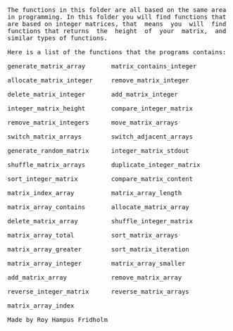 
<pre>
The functions in this folder are all based on the same area
in programming. In this folder you will find functions that
are based on integer matrices, that  means  you  will  find
functions that returns  the  height  of  your  matrix,  and
similar types of functions.

Here is a list of the functions that the programs contains:

generate_matrix_array       matrix_contains_integer

allocate_matrix_integer     remove_matrix_integer

delete_matrix_integer       add_matrix_integer

integer_matrix_height       compare_integer_matrix

remove_matrix_integers      move_matrix_arrays

switch_matrix_arrays        switch_adjacent_arrays

generate_random_matrix      integer_matrix_stdout

shuffle_matrix_arrays       duplicate_integer_matrix

sort_integer_matrix         compare_matrix_content

matrix_index_array          matrix_array_length

matrix_array_contains       allocate_matrix_array

delete_matrix_array         shuffle_integer_matrix

matrix_array_total          sort_matrix_arrays

matrix_array_greater        sort_matrix_iteration

matrix_array_integer        matrix_array_smaller

add_matrix_array            remove_matrix_array

reverse_integer_matrix      reverse_matrix_arrays

matrix_array_index

Made by Roy Hampus Fridholm
</pre>
